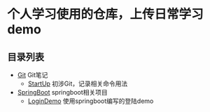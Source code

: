 # 个人学习使用的仓库，上传日常学习demo

## 目录列表

- [Git](git) Git笔记
    - [StartUp](git/startup.md)  初涉Git，记录相关命令用法
- [SpringBoot](springboot) springboot相关项目
    - [LoginDemo](springboot/logindemo) 使用springboot编写的登陆demo
